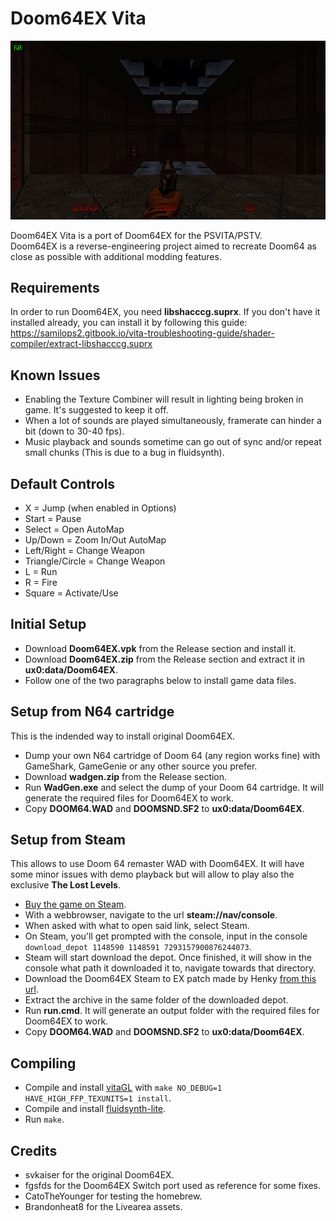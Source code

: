 # Doom64EX Vita
<p align="center"><img src="./shot.png"></p>
Doom64EX Vita is a port of Doom64EX for the PSVITA/PSTV.<br>
Doom64EX is a reverse-engineering project aimed to recreate Doom64 as close as possible with additional modding features.

## Requirements
In order to run Doom64EX, you need <b>libshacccg.suprx</b>. If you don't have it installed already, you can install it by following this guide: https://samilops2.gitbook.io/vita-troubleshooting-guide/shader-compiler/extract-libshacccg.suprx

## Known Issues
- Enabling the Texture Combiner will result in lighting being broken in game. It's suggested to keep it off.
- When a lot of sounds are played simultaneously, framerate can hinder a bit (down to 30-40 fps).
- Music playback and sounds sometime can go out of sync and/or repeat small chunks (This is due to a bug in fluidsynth).

## Default Controls
- X = Jump (when enabled in Options)
- Start = Pause
- Select = Open AutoMap
- Up/Down = Zoom In/Out AutoMap
- Left/Right = Change Weapon
- Triangle/Circle = Change Weapon
- L = Run
- R = Fire
- Square = Activate/Use

## Initial Setup
- Download <b>Doom64EX.vpk</b> from the Release section and install it.
- Download <b>Doom64EX.zip</b> from the Release section and extract it in <b>ux0:data/Doom64EX</b>.
- Follow one of the two paragraphs below to install game data files.

## Setup from N64 cartridge
This is the indended way to install original Doom64EX.
- Dump your own N64 cartridge of Doom 64 (any region works fine) with GameShark, GameGenie or any other source you prefer.
- Download <b>wadgen.zip</b> from the Release section.
- Run <b>WadGen.exe</b> and select the dump of your Doom 64 cartridge. It will generate the required files for Doom64EX to work.
- Copy <b>DOOM64.WAD</b> and <b>DOOMSND.SF2</b> to <b>ux0:data/Doom64EX</b>.

## Setup from Steam
This allows to use Doom 64 remaster WAD with Doom64EX. It will have some minor issues with demo playback but will allow to play also the exclusive <b>The Lost Levels</b>.
- [Buy the game on Steam](https://store.steampowered.com/app/1148590/DOOM_64/).
- With a webbrowser, navigate to the url <b>steam://nav/console</b>.
- When asked with what to open said link, select Steam.
- On Steam, you'll get prompted with the console, input in the console `download_depot 1148590 1148591 7293157900876244073`.
- Steam will start download the depot. Once finished, it will show in the console what path it downloaded it to, navigate towards that directory.
- Download the Doom64EX Steam to EX patch made by Henky [from this url](http://henk.tech/doom64).
- Extract the archive in the same folder of the downloaded depot.
- Run <b>run.cmd</b>. It will generate an output folder with the required files for Doom64EX to work.
- Copy <b>DOOM64.WAD</b> and <b>DOOMSND.SF2</b> to <b>ux0:data/Doom64EX</b>.

## Compiling
- Compile and install [vitaGL](https://github.com/Rinnegatamante/vitaGL) with `make NO_DEBUG=1 HAVE_HIGH_FFP_TEXUNITS=1 install`.
- Compile and install [fluidsynth-lite](https://github.com/fgsfdsfgs/fluidsynth-lite).
- Run `make`.

## Credits
- svkaiser for the original Doom64EX.
- fgsfds for the Doom64EX Switch port used as reference for some fixes.
- CatoTheYounger for testing the homebrew.
- Brandonheat8 for the Livearea assets.
